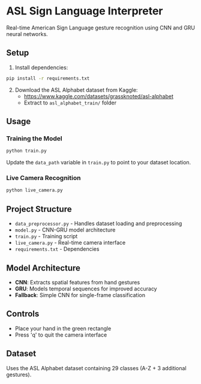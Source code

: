 # ASL Sign Language Interpreter

Real-time American Sign Language gesture recognition using CNN and GRU neural networks.

## Setup

1. Install dependencies:
```bash
pip install -r requirements.txt
```

2. Download the ASL Alphabet dataset from Kaggle:
   - https://www.kaggle.com/datasets/grassknoted/asl-alphabet
   - Extract to `asl_alphabet_train/` folder

## Usage

### Training the Model
```bash
python train.py
```
Update the `data_path` variable in `train.py` to point to your dataset location.

### Live Camera Recognition
```bash
python live_camera.py
```

## Project Structure

- `data_preprocessor.py` - Handles dataset loading and preprocessing
- `model.py` - CNN-GRU model architecture
- `train.py` - Training script
- `live_camera.py` - Real-time camera interface
- `requirements.txt` - Dependencies

## Model Architecture

- **CNN**: Extracts spatial features from hand gestures
- **GRU**: Models temporal sequences for improved accuracy
- **Fallback**: Simple CNN for single-frame classification

## Controls

- Place your hand in the green rectangle
- Press 'q' to quit the camera interface

## Dataset

Uses the ASL Alphabet dataset containing 29 classes (A-Z + 3 additional gestures).